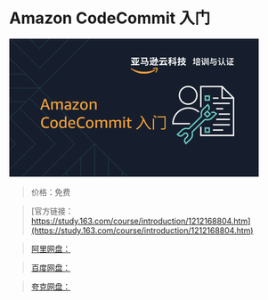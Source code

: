 # Amazon CodeCommit 入门

![img](../../../assets/study163/free/ebd07f44205348b0956917d4a97872ed.png)

> 价格：免费

> [官方链接：https://study.163.com/course/introduction/1212168804.htm](https://study.163.com/course/introduction/1212168804.htm)

> [阿里网盘：]()

> [百度网盘：]()

> [夸克网盘：]()
